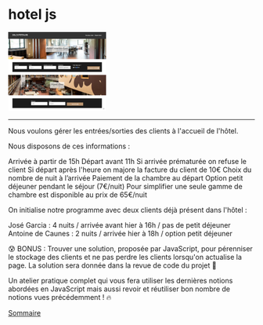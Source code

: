 # hotel js

<img src="./img/maquette.png" title="hotel-js" alt="hotel-js project illustration" width="200"/>
<hr>

Nous voulons gérer les entrées/sorties des clients à l'accueil de l'hôtel.

Nous disposons de ces informations : 

Arrivée à partir de 15h
Départ avant 11h
Si arrivée prématurée on refuse le client
Si départ après l'heure on majore la facture du client de 10€
Choix du nombre de nuit à l’arrivée
Paiement de la chambre au départ
Option petit déjeuner pendant le séjour (7€/nuit)
Pour simplifier une seule gamme de chambre est disponible au prix de 65€/nuit 

On initialise notre programme avec deux clients déjà présent dans l'hôtel : 

José Garcia : 4 nuits / arrivée avant hier à 16h / pas de petit déjeuner
Antoine de Caunes : 2 nuits / arrivée hier à 18h / option petit déjeuner

😰 BONUS : Trouver une solution, proposée par JavaScript, pour pérenniser le stockage des clients et ne pas perdre les clients lorsqu'on actualise la page. La solution sera donnée dans la revue de code du projet 🙂

Un atelier pratique complet qui vous fera utiliser les dernières notions abordées en JavaScript mais aussi revoir et réutiliser bon nombre de notions vues précédemment ! 🔥

[Sommaire](../)